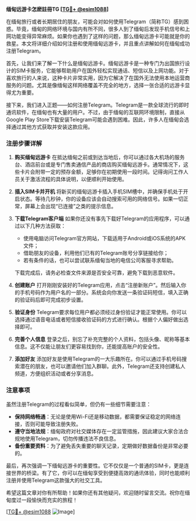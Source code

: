 **缅甸远游卡怎麽註冊TG [[TG💪+ @esim1088](https://t.me/s/esim1088)]**

在缅甸旅行或者长期居住的朋友，可能会对如何使用Telegram（简称TG）感到困惑。毕竟，缅甸的网络环境与国内有所不同，很多人到了缅甸后发现手机信号和上网功能变得异常麻烦。如果你也遇到了这样的问题，那么缅甸远游卡可能就是你的救星。本文将详细介绍如何注册和使用缅甸远游卡，并且重点讲解如何在缅甸成功注册Telegram。

首先，让我们来了解一下什么是缅甸远游卡。缅甸远游卡是一种专门为出国旅行设计的SIM卡服务，它能够帮助用户在国外轻松实现通话、短信以及上网功能。对于喜欢旅行的人来说，这种卡片非常实用，因为它解决了在国外无法使用本地运营商服务的问题。尤其是像缅甸这样网络覆盖不完全的地方，选择一张合适的远游卡显得尤为重要。

接下来，我们进入正题——如何注册Telegram。Telegram是一款全球流行的即时通讯软件，在缅甸也有大量的用户。不过，由于缅甸的互联网环境限制，直接从Google Play Store下载安装Telegram可能会遇到困难。因此，许多人在缅甸会选择通过其他方式获取并安装这款应用。

### 注册步骤详解

1. **购买缅甸远游卡**
   在抵达缅甸之前或到达当地后，你可以通过各大机场的服务台、酒店前台或是专门售卖通信产品的商店购买缅甸远游卡。通常情况下，这些卡片会附带一定的预存金额，足够你在初期使用一段时间。记得询问工作人员关于激活流程的具体说明，以便顺利开始使用。

2. **插入SIM卡并开机**
   将新买的缅甸远游卡插入手机SIM槽中，并确保手机处于开启状态。等待几秒钟，你的设备应该会自动搜索可用的网络信号。如果一切正常，屏幕上会出现“已连接”之类的提示信息。

3. **下载Telegram客户端**
   如果你还没有事先下载好Telegram的应用程序，可以通过以下几种方法获取：
   - 使用电脑访问Telegram官方网站，下载适用于Android或iOS系统的APK文件；
   - 借助朋友的设备，利用他们已有的Telegram账号分享链接给你；
   - 若有条件的话，也可以尝试联系缅甸当地的电信公司客服寻求帮助。
   
   下载完成后，请务必检查文件来源是否安全可靠，避免下载到恶意软件。

4. **创建账户**
   打开刚刚安装好的Telegram应用，点击“注册新账户”。然后输入你的手机号码作为用户名的一部分。系统会向你发送一条验证码短信，填入正确的验证码后即可完成初步设置。

5. **验证身份**
   Telegram要求每位用户都必须经过身份验证才能正常使用。你可以选择通过语音电话或者短信接收验证码的方式进行确认。根据个人偏好做出选择即可。

6. **完善个人信息**
   登录之后，别忘了补充完整的个人资料，包括头像、昵称等基本信息。这不仅能让朋友们更容易找到你，还能提高账户的安全性。

7. **添加好友**
   添加好友是使用Telegram的一大乐趣所在。你可以通过手机号码搜索潜在的朋友，也可以邀请他们加入群聊。此外，Telegram还支持创建私人频道，方便组织活动或者分享消息。

### 注意事项

虽然注册Telegram的过程看似简单，但仍有一些细节需要注意：

- **保持网络畅通**：无论是使用Wi-Fi还是移动数据，都需要保证稳定的网络连接，否则可能导致注册失败。
- **遵守当地法规**：缅甸政府对社交媒体存在一定监管措施，因此建议大家合法合规地使用Telegram，切勿传播违法不良信息。
- **备份重要资料**：为了避免丢失重要的聊天记录，定期做好数据备份是非常必要的。

最后，再次强调一下缅甸远游卡的重要性。它不仅仅是一个普通的SIM卡，更是连接世界的桥梁。有了它，你可以在缅甸享受到便捷高效的通讯体验，同时也能顺利注册并使用Telegram这款强大的社交工具。

希望这篇文章对你有所帮助！如果你还有其他疑问，欢迎随时留言交流。祝你在缅甸度过一段愉快而充实的旅程！

[[TG💪+ @esim1088](https://t.me/s/esim1088) ![Image](https://i.postimg.cc/4NQfJmqS/Snipaste-2025-05-13-00-14-12.png)]